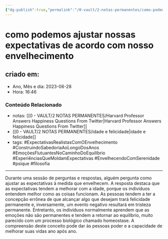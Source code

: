 ```yaml
---
{"dg-publish":true,"permalink":"/0-vault/2-notas-permanentes/como-podemos-ajustar-nossas-expectativas-de-acordo-com-nosso-envelhecimento/","tags":["permanente","ExpectativasRealistasComOEnvelhecimento","ConstruindoSabedoriaAoLongoDosAnos","EmoçõesFlutuantesNoCaminhoDoEquilíbrio","ExperiênciasQueMoldamExpectativas","EnvelhecendoComSerenidade","psique","filosofia"],"dgHomeLink":true,"dgShowLocalGraph":true,"dgShowFileTree":true,"dgEnableSearch":true,"noteIcon":""}
---
```


# como podemos ajustar nossas expectativas de acordo com nosso envelhecimento

## criado em: 
-  Ano, Mês e dia: 2023-06-28
- Hora: 16:46


### Conteúdo Relacionado

- notas: [[0 - VAULT/2 NOTAS PERMANENTES/Harvard Professor Answers Happiness Questions From Twitter\|Harvard Professor Answers Happiness Questions From Twitter]]
- [[0 - VAULT/2 NOTAS PERMANENTES/idade e felicidade\|idade e felicidade]]
- tags: #ExpectativasRealistasComOEnvelhecimento #ConstruindoSabedoriaAoLongoDosAnos #EmoçõesFlutuantesNoCaminhoDoEquilíbrio #ExperiênciasQueMoldamExpectativas #EnvelhecendoComSerenidade
#psique #filosofia 
---

Durante uma sessão de perguntas e respostas, alguém pergunta como ajustar as expectativas à medida que envelhecem. A resposta destaca que as expectativas tendem a melhorar com a idade, porque os indivíduos entendem melhor como as coisas funcionam. As pessoas tendem a ter a concepção errônea de que alcançar algo que desejam trará felicidade permanente e, inversamente, um evento negativo resultará em tristeza permanente. Entretanto, os indivíduos normalmente aprendem que as emoções não são permanentes e tendem a retornar ao equilíbrio, muito parecido com um processo biológico chamado homeostase. A compreensão deste conceito pode dar às pessoas poder e a capacidade de melhorar suas vidas ano após ano.
